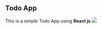 ## Todo App
  This is a simple Todo App using <b>React js</b>
  <img src="https://i.imgur.com/PWw4E20.png"/>
  
